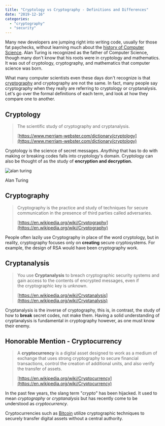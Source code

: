```yaml
---
title: "Cryptology vs Cryptography - Definitions and Differences"
date: "2019-12-16"
categories: 
  - "cryptography"
  - "security"
---
```


Many new developers are jumping right into writing code, usually for those fat paychecks, without learning much about the [history of Computer Science](https://qvault.io/computer-science/the-history-of-computer-science/). Alan Turing is recognized as the father of Computer Science, though many don't know that his roots were in cryptology and mathematics. It was out of cryptology, cryptography, and mathematics that computer science was born.

What many computer scientists even these days don't recognize is that [cryptography](https://qvault.io/cryptography/what-is-cryptography/) and cryptography are not the same. In fact, many people say cryptography when they really are referring to cryptology or cryptanalysis. Let's go over the formal definitions of each term, and look at how they compare one to another.

## Cryptology

> The scientific study of cryptography and cryptanalysis.
> 
> [https://www.merriam-webster.com/dictionary/cryptology](https://www.merriam-webster.com/dictionary/cryptology)

Cryptology is the science of secret messages. _Anything_ that has to do with making or breaking codes falls into cryptology's domain. Cryptology can also be thought of as the study of **encryption and decryption.**

![alan turing](/img/00overlooked-alanturing-3-facebookJumbo-1024x536.jpg)

Alan Turing

## Cryptography

> Cryptography is the practice and study of techniques for secure communication in the presence of third parties called adversaries.
> 
> [https://en.wikipedia.org/wiki/Cryptography](https://en.wikipedia.org/wiki/Cryptography)

People often lazily use Cryptography in place of the word cryptology, but in reality, cryptography focuses only on **creating** secure cryptosystems. For example, the design of RSA would have been cryptography work.

## Cryptanalysis

> You use **Cryptanalysis** to breach cryptographic security systems and gain access to the contents of encrypted messages, even if the cryptographic key is unknown.
> 
> [https://en.wikipedia.org/wiki/Cryptanalysis](https://en.wikipedia.org/wiki/Cryptanalysis)

Cryptanalysis is the inverse of cryptography, this is, in contrast, the study of how to **break** secret codes, not make them. Having a solid understanding of cryptanalysis is fundamental in cryptography however, as one must know their enemy.

## Honorable Mention - Cryptocurrency

> A **cryptocurrency** is a digital asset designed to work as a medium of exchange that uses strong cryptography to secure financial transactions, control the creation of additional units, and also verify the transfer of assets.
> 
> [https://en.wikipedia.org/wiki/Cryptocurrency](https://en.wikipedia.org/wiki/Cryptocurrency)

In the past few years, the slang term "_crypto_" has been hijacked. It used to mean _cryptography_ or _cryptanalysis_ but has recently come to be understood as _cryptocurrency_.

Cryptocurrencies such as [Bitcoin](https://bitcoin.org/en/) utilize cryptographic techniques to securely transfer digital assets without a central authority.
